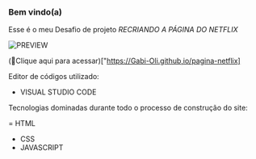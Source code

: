 ### Bem vindo(a) 
Esse é o meu Desafio de projeto *RECRIANDO A PÁGINA DO NETFLIX*

![PREVIEW](netflix.png)



(:link:Clique aqui para acessar)["https://Gabi-Oli.github,io/pagina-netflix]

Editor de códigos utilizado:

- VISUAL STUDIO CODE 

Tecnologias dominadas durante todo o processo de construção do site:

= HTML
- CSS
- JAVASCRIPT







